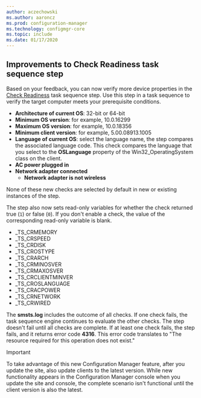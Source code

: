 ```yaml
---
author: aczechowski
ms.author: aaroncz
ms.prod: configuration-manager
ms.technology: configmgr-core
ms.topic: include
ms.date: 01/17/2020
---
```


## <a name="bkmk_tsready"></a> Improvements to Check Readiness task sequence step

<!--6005561-->

Based on your feedback, you can now verify more device properties in the [Check Readiness](../../../../../osd/understand/task-sequence-steps.md#BKMK_CheckReadiness) task sequence step. Use this step in a task sequence to verify the target computer meets your prerequisite conditions.

- **Architecture of current OS**: 32-bit or 64-bit
- **Minimum OS version**: for example, 10.0.16299
- **Maximum OS version**: for example, 10.0.18356
- **Minimum client version**: for example, 5.00.08913.1005
- **Language of current OS**: select the language name, the step compares the associated language code. This check compares the language that you select to the **OSLanguage** property of the Win32_OperatingSystem class on the client.
- **AC power plugged in**
- **Network adapter connected**
  - **Network adapter is not wireless**

None of these new checks are selected by default in new or existing instances of the step.

The step also now sets read-only variables for whether the check returned true (`1`) or false (`0`). If you don't enable a check, the value of the corresponding read-only variable is blank.

- _TS_CRMEMORY
- _TS_CRSPEED
- _TS_CRDISK
- _TS_CROSTYPE
- _TS_CRARCH
- _TS_CRMINOSVER
- _TS_CRMAXOSVER
- _TS_CRCLIENTMINVER
- _TS_CROSLANGUAGE
- _TS_CRACPOWER
- _TS_CRNETWORK
- _TS_CRWIRED

The **smsts.log** includes the outcome of all checks. If one check fails, the task sequence engine continues to evaluate the other checks. The step doesn't fail until all checks are complete. If at least one check fails, the step fails, and it returns error code **4316**. This error code translates to "The resource required for this operation does not exist."

> [!IMPORTANT]
> To take advantage of this new Configuration Manager feature, after you update the site, also update clients to the latest version. While new functionality appears in the Configuration Manager console when you update the site and console, the complete scenario isn't functional until the client version is also the latest.
